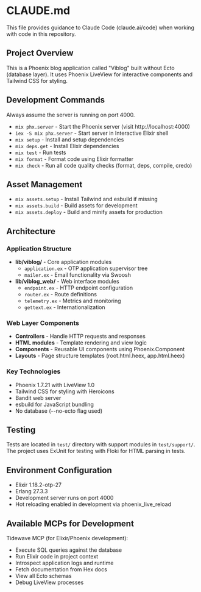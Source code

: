 # CLAUDE.md

This file provides guidance to Claude Code (claude.ai/code) when working with code in this repository.

## Project Overview

This is a Phoenix blog application called "Viblog" built without Ecto (database layer). It uses Phoenix LiveView for interactive components and Tailwind CSS for styling.

## Development Commands

Always assume the server is running on port 4000.

- `mix phx.server` - Start the Phoenix server (visit http://localhost:4000)
- `iex -S mix phx.server` - Start server in Interactive Elixir shell
- `mix setup` - Install and setup dependencies
- `mix deps.get` - Install Elixir dependencies
- `mix test` - Run tests
- `mix format` - Format code using Elixir formatter
- `mix check` - Run all code quality checks (format, deps, compile, credo)

## Asset Management

- `mix assets.setup` - Install Tailwind and esbuild if missing
- `mix assets.build` - Build assets for development
- `mix assets.deploy` - Build and minify assets for production

## Architecture

### Application Structure
- **lib/viblog/** - Core application modules
  - `application.ex` - OTP application supervisor tree
  - `mailer.ex` - Email functionality via Swoosh
- **lib/viblog_web/** - Web interface modules
  - `endpoint.ex` - HTTP endpoint configuration
  - `router.ex` - Route definitions
  - `telemetry.ex` - Metrics and monitoring
  - `gettext.ex` - Internationalization

### Web Layer Components
- **Controllers** - Handle HTTP requests and responses
- **HTML modules** - Template rendering and view logic
- **Components** - Reusable UI components using Phoenix.Component
- **Layouts** - Page structure templates (root.html.heex, app.html.heex)

### Key Technologies
- Phoenix 1.7.21 with LiveView 1.0
- Tailwind CSS for styling with Heroicons
- Bandit web server
- esbuild for JavaScript bundling
- No database (--no-ecto flag used)

## Testing

Tests are located in `test/` directory with support modules in `test/support/`. The project uses ExUnit for testing with Floki for HTML parsing in tests.

## Environment Configuration

- Elixir 1.18.2-otp-27
- Erlang 27.3.3
- Development server runs on port 4000
- Hot reloading enabled in development via phoenix_live_reload

## Available MCPs for Development

Tidewave MCP (for Elixir/Phoenix development):

- Execute SQL queries against the database
- Run Elixir code in project context
- Introspect application logs and runtime
- Fetch documentation from Hex docs
- View all Ecto schemas
- Debug LiveView processes